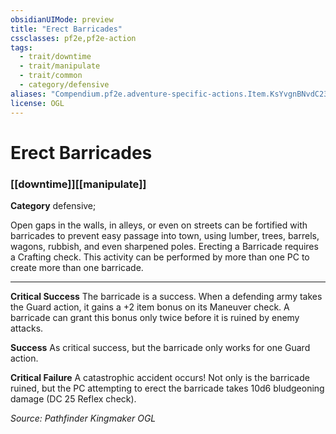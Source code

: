 ```yaml
---
obsidianUIMode: preview
title: "Erect Barricades"
cssclasses: pf2e,pf2e-action
tags:
  - trait/downtime
  - trait/manipulate
  - trait/common
  - category/defensive
aliases: "Compendium.pf2e.adventure-specific-actions.Item.KsYvgnBNvdC23gnC"
license: OGL
---
```

# Erect Barricades

### [[downtime]][[manipulate]]

**Category** defensive; 




Open gaps in the walls, in alleys, or even on streets can be fortified with barricades to prevent easy passage into town, using lumber, trees, barrels, wagons, rubbish, and even sharpened poles. Erecting a Barricade requires a Crafting check. This activity can be performed by more than one PC to create more than one barricade.

* * *

**Critical Success** The barricade is a success. When a defending army takes the Guard action, it gains a +2 item bonus on its Maneuver check. A barricade can grant this bonus only twice before it is ruined by enemy attacks.

**Success** As critical success, but the barricade only works for one Guard action.

**Critical Failure** A catastrophic accident occurs! Not only is the barricade ruined, but the PC attempting to erect the barricade takes 10d6 bludgeoning damage (DC 25 Reflex check).

*Source: Pathfinder Kingmaker*
*OGL*